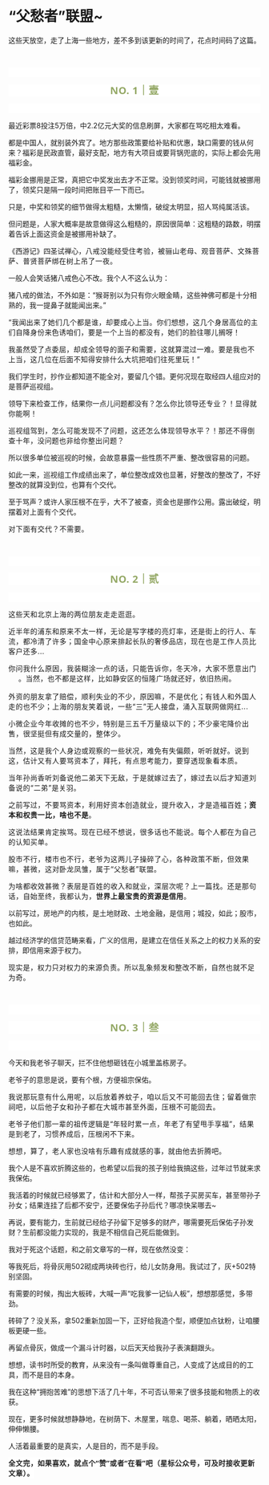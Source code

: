# “父愁者”联盟~

<p style="visibility: visible;">这些天放空，走了上海一些地方，差不多到该更新的时间了，花点时间码了这篇。<br style="visibility: visible;"></p><p style="visibility: visible;"><br style="visibility: visible;"></p><p style="outline: 0px;font-family: system-ui, -apple-system, BlinkMacSystemFont, &quot;Helvetica Neue&quot;, &quot;PingFang SC&quot;, &quot;Hiragino Sans GB&quot;, &quot;Microsoft YaHei UI&quot;, &quot;Microsoft YaHei&quot;, Arial, sans-serif;letter-spacing: 0.544px;text-wrap: wrap;background-color: rgb(255, 255, 255);visibility: visible;"><br style="outline: 0px;visibility: visible;"></p><p style="outline: 0px;letter-spacing: 0.544px;text-wrap: wrap;color: rgb(34, 34, 34);font-family: -apple-system-font, system-ui, &quot;Helvetica Neue&quot;, &quot;PingFang SC&quot;, &quot;Hiragino Sans GB&quot;, &quot;Microsoft YaHei UI&quot;, &quot;Microsoft YaHei&quot;, Arial, sans-serif;background-color: rgb(255, 255, 255);text-align: center;visibility: visible;"><span style="outline: 0px;font-weight: bold;line-height: 25px;color: rgb(149, 169, 103);font-size: 20px;visibility: visible;">NO. 1｜壹</span></p><p style="outline: 0px;letter-spacing: 0.544px;text-wrap: wrap;color: rgb(34, 34, 34);font-family: -apple-system-font, system-ui, &quot;Helvetica Neue&quot;, &quot;PingFang SC&quot;, &quot;Hiragino Sans GB&quot;, &quot;Microsoft YaHei UI&quot;, &quot;Microsoft YaHei&quot;, Arial, sans-serif;background-color: rgb(255, 255, 255);text-align: center;visibility: visible;"><br style="visibility: visible;"></p><p style="visibility: visible;">最近彩票8投注5万倍，中2.2亿元大奖的信息刷屏，大家都在骂吃相太难看。</p><p style="visibility: visible;">都是中国人，就别装外宾了。地方那些政策要给补贴和优惠，缺口需要的钱从何来？福彩是民政直管，最好支配，地方有大项目或要背锅兜底的，实际上都会先用福彩金。</p><p style="visibility: visible;">福彩金挪用是正常，真把它中奖发出去才不正常。没到领奖时间，可能钱就被挪用了，领奖只是隔一段时间把账目平一下而已。<br style="visibility: visible;"></p><p style="visibility: visible;">只是，中奖和领奖的细节做得太粗糙，太懒惰，破绽太明显，招人骂纯属活该。</p><p style="visibility: visible;">但问题是，人家大概率是故意做得这么粗糙的，原因很简单：这粗糙的路数，明摆着告诉上面这资金是被挪用补缺了。<br style="visibility: visible;"></p><p style="visibility: visible;">《西游记》四圣试禅心，<span style="font-size: var(--articleFontsize); letter-spacing: 0.034em; visibility: visible;">八戒没能经受住考验，被骊山老母、观音菩萨、文殊菩萨、普贤菩萨绑在树上吊了一夜。</span></p><p style="visibility: visible;">一般人会笑话猪八戒色心不改。我个人不这么认为：<br style="visibility: visible;"></p><p style="visibility: visible;"><span style="visibility: visible;">猪八戒的做法，不外如是：“猴哥别以为只有你火眼金睛，这些神佛可都是十分相熟的，我一提鼻子就能闻出来。”</span></p><p style="visibility: visible;"><span style="font-size: var(--articleFontsize); letter-spacing: 0.034em; visibility: visible;">“</span><span style="font-size: var(--articleFontsize); letter-spacing: 0.034em; visibility: visible;">我闻出来了她们几个都是谁，却要成心上当。</span><span style="font-size: var(--articleFontsize); letter-spacing: 0.034em; visibility: visible;">你们想想，这几个身居高位的主们自降身份来色诱咱们，要是一个上当的都没有，她们的脸往哪儿搁呀！</span></p><p style="visibility: visible;"><span style="font-size: var(--articleFontsize); letter-spacing: 0.034em; visibility: visible;"></span><span style="font-size: var(--articleFontsize); letter-spacing: 0.034em; visibility: visible;">我虽然受了点委屈，却成全领导的面子和需要，这就算混过一难。</span><span style="font-size: var(--articleFontsize); letter-spacing: 0.034em; visibility: visible;">要是我也不上当，这几位在后面不知得安排什么大坑把咱们往死里玩！</span><span style="font-size: var(--articleFontsize); letter-spacing: 0.034em; visibility: visible;">”</span><br style="visibility: visible;"></p><p style="visibility: visible;">我们学生时，抄作业都知道不能全对，要留几个错。更何况现在取经四人组应对的是菩萨巡视组。</p><p style="visibility: visible;">领导下来检查工作，结果你一点儿问题都没有？<span style="font-size: var(--articleFontsize); letter-spacing: 0.034em; visibility: visible;">怎么你比领导还专业？！显得就你能啊！</span></p><p><span style="font-size: var(--articleFontsize);letter-spacing: 0.034em;">巡视组驾到，怎么可能发现不了问题，这还怎么体现领导水平？！那还不得倒查十年，没问题也非给你整出问题？</span></p><p>所以很多单位被巡视的时候，会故意暴露一些性质不严重、整改很容易的问题。</p><p>如此一来，巡视组工作成绩出来了，单位整改成效也显著，好整改的整改了，不好整改的就算没到位，也算有个交代。<br></p><p>至于骂声？或许人家压根不在乎，大不了被查，资金也是挪作公用。露出破绽，明摆着<span style="letter-spacing: 0.578px;text-wrap: wrap;">对上面有个交代。</span></p><p><span style="letter-spacing: 0.578px;text-wrap: wrap;"></span><span style="letter-spacing: 0.578px;text-wrap: wrap;">对下面有交代？不需要。</span></p><p><br></p><p style="outline: 0px;font-family: system-ui, -apple-system, BlinkMacSystemFont, &quot;Helvetica Neue&quot;, &quot;PingFang SC&quot;, &quot;Hiragino Sans GB&quot;, &quot;Microsoft YaHei UI&quot;, &quot;Microsoft YaHei&quot;, Arial, sans-serif;letter-spacing: 0.544px;text-wrap: wrap;background-color: rgb(255, 255, 255);visibility: visible;"><br style="outline: 0px;visibility: visible;"></p><p style="outline: 0px;letter-spacing: 0.544px;text-wrap: wrap;color: rgb(34, 34, 34);font-family: -apple-system-font, system-ui, &quot;Helvetica Neue&quot;, &quot;PingFang SC&quot;, &quot;Hiragino Sans GB&quot;, &quot;Microsoft YaHei UI&quot;, &quot;Microsoft YaHei&quot;, Arial, sans-serif;background-color: rgb(255, 255, 255);text-align: center;visibility: visible;"><span style="outline: 0px;font-weight: bold;line-height: 25px;color: rgb(149, 169, 103);font-size: 20px;visibility: visible;">NO. 2｜贰</span></p><p style="outline: 0px;letter-spacing: 0.544px;text-wrap: wrap;color: rgb(34, 34, 34);font-family: -apple-system-font, system-ui, &quot;Helvetica Neue&quot;, &quot;PingFang SC&quot;, &quot;Hiragino Sans GB&quot;, &quot;Microsoft YaHei UI&quot;, &quot;Microsoft YaHei&quot;, Arial, sans-serif;background-color: rgb(255, 255, 255);text-align: center;visibility: visible;"><br style="outline: 0px;visibility: visible;"></p><p style="letter-spacing: 0.578px;text-wrap: wrap;">这些天和北京上海的两位朋友走走逛逛。<br></p><p style="letter-spacing: 0.578px;text-wrap: wrap;">近半年的浦东和原来不太一样，无论是写字楼的亮灯率，还是街上的行人、车流，都冷清了许多；国金中心原来排起长队的奢侈品店，现在也是工作人员比客户还多...</p><p style="letter-spacing: 0.578px;text-wrap: wrap;">你问我什么原因，我装糊涂一点的话，只能告诉你，冬天冷，大家不愿意出门<img data-src="https://res.wx.qq.com/t/wx_fed/we-emoji/res/v1.3.10/assets/newemoji/Yellowdog.png" data-ratio="1" data-w="128" style="display: inline-block; vertical-align: middle; background-size: cover; width: 20px !important; height: 20px !important;" data-original-style="display: inline-block;width: 20px;vertical-align: middle;background-size: cover;" data-index="1" src="data:image/svg+xml,%3C%3Fxml version='1.0' encoding='UTF-8'%3F%3E%3Csvg width='1px' height='1px' viewBox='0 0 1 1' version='1.1' xmlns='http://www.w3.org/2000/svg' xmlns:xlink='http://www.w3.org/1999/xlink'%3E%3Ctitle%3E%3C/title%3E%3Cg stroke='none' stroke-width='1' fill='none' fill-rule='evenodd' fill-opacity='0'%3E%3Cg transform='translate(-249.000000, -126.000000)' fill='%23FFFFFF'%3E%3Crect x='249' y='126' width='1' height='1'%3E%3C/rect%3E%3C/g%3E%3C/g%3E%3C/svg%3E" class="js_img_placeholder wx_img_placeholder" _width="20px" alt="图片">。<span style="font-size: var(--articleFontsize);letter-spacing: 0.034em;">当然，也不都是这样，比如</span><span style="font-size: var(--articleFontsize);letter-spacing: 0.034em;">静安区</span><span style="font-size: var(--articleFontsize);letter-spacing: 0.034em;">的恒隆</span><span style="font-size: var(--articleFontsize);letter-spacing: 0.034em;">广场就</span><span style="font-size: var(--articleFontsize);letter-spacing: 0.034em;">还好</span><span style="font-size: var(--articleFontsize);letter-spacing: 0.034em;">，依旧热闹。</span></p><p style="letter-spacing: 0.578px;text-wrap: wrap;">外资的朋友拿了赔偿，顺利失业的不少，原因嘛，不是优化；有钱人和外国人走的也不少；上海的朋友笑着说，一些“三”无人接盘，涌入互联网做网红...</p><p style="letter-spacing: 0.578px;text-wrap: wrap;">小微企业今年收摊的也不少，特别是三五千万量级以下的；不少豪宅降价出售，很坚挺但有成交量的，整体少。<br></p><p style="letter-spacing: 0.578px;text-wrap: wrap;">当然，这是我个人身边或观察的一些状况，难免有失偏颇，听听就好。<span style="letter-spacing: 0.578px;font-size: var(--articleFontsize);">说到这，估计又</span><span style="letter-spacing: 0.578px;font-size: var(--articleFontsize);">有人要骂资本了，拜托，有</span><span style="letter-spacing: 0.578px;font-size: var(--articleFontsize);">点思考能力，</span><span style="letter-spacing: 0.578px;font-size: var(--articleFontsize);">要穿透现象看本质</span><span style="letter-spacing: 0.578px;font-size: var(--articleFontsize);">。</span></p><p style="letter-spacing: 0.578px;text-wrap: wrap;">当年孙尚香听刘备说他二弟天下无敌，于是就嫁过去了，嫁过去以后才知道刘备说的“二弟”是关羽。</p><p style="letter-spacing: 0.578px;text-wrap: wrap;">之前写过，不要骂资本，利用好资本创造就业，提升收入，才是造福百姓；<strong>资本和权贵一比，啥也不是</strong>。</p><p style="letter-spacing: 0.578px;text-wrap: wrap;">这说法结果肯定挨骂。现在已经不想说，很多话也不能说。每个人都在为自己的认知买单。<br></p><p style="letter-spacing: 0.578px;text-wrap: wrap;">股市不行，楼市也不行，老爷为这两儿子操碎了心，各种政策不断，但效果嘛，甚微，这对卧龙凤雏，属于“父愁者”联盟。<br></p><p style="letter-spacing: 0.578px;text-wrap: wrap;">为啥都收效甚微？表层是百姓的收入和就业，深层次呢？上一篇找。还是那句话，自始至终，我都认为，<strong>世界上最宝贵的资源是信用</strong>。<br></p><p>以前写过，房地产的内核，是土地财政、土地金融，是信用；城投，如此；股市，也如此。</p><p>越过经济学的信贷范畴来看，广义的信用，是建立在信任关系之上的权力关系的安排，即信用来源于权力。</p><p><span style="font-size: var(--articleFontsize);letter-spacing: 0.034em;">现实是，权力只对权力的来源负责</span><span style="font-size: var(--articleFontsize);letter-spacing: 0.034em;">。所以乱象频发和整改不断，自然也就不足为奇。</span></p><p><br></p><p style="outline: 0px;font-family: system-ui, -apple-system, BlinkMacSystemFont, &quot;Helvetica Neue&quot;, &quot;PingFang SC&quot;, &quot;Hiragino Sans GB&quot;, &quot;Microsoft YaHei UI&quot;, &quot;Microsoft YaHei&quot;, Arial, sans-serif;letter-spacing: 0.544px;text-wrap: wrap;background-color: rgb(255, 255, 255);visibility: visible;"><br style="outline: 0px;visibility: visible;"></p><p style="outline: 0px;letter-spacing: 0.544px;text-wrap: wrap;color: rgb(34, 34, 34);font-family: -apple-system-font, system-ui, &quot;Helvetica Neue&quot;, &quot;PingFang SC&quot;, &quot;Hiragino Sans GB&quot;, &quot;Microsoft YaHei UI&quot;, &quot;Microsoft YaHei&quot;, Arial, sans-serif;background-color: rgb(255, 255, 255);text-align: center;visibility: visible;"><span style="outline: 0px;font-weight: bold;line-height: 25px;color: rgb(149, 169, 103);font-size: 20px;visibility: visible;">NO. 3｜叁</span></p><p style="outline: 0px;letter-spacing: 0.544px;text-wrap: wrap;color: rgb(34, 34, 34);font-family: -apple-system-font, system-ui, &quot;Helvetica Neue&quot;, &quot;PingFang SC&quot;, &quot;Hiragino Sans GB&quot;, &quot;Microsoft YaHei UI&quot;, &quot;Microsoft YaHei&quot;, Arial, sans-serif;background-color: rgb(255, 255, 255);text-align: center;visibility: visible;"><br style="outline: 0px;visibility: visible;"></p><p>今天和我老爷子聊天，拦不住他想砸钱在小城里盖栋房子。</p><p>老爷子的意思是说，要有个根，方便祖宗保佑。</p><p><span style="letter-spacing: 0.578px;text-wrap: wrap;">我说那</span><span style="letter-spacing: 0.578px;text-wrap: wrap;">玩意有</span><span style="letter-spacing: 0.578px;text-wrap: wrap;">什么用呢，</span><span style="letter-spacing: 0.578px;text-wrap: wrap;">以后放着养蚊子，咱以后又不可能回去住；</span><span style="letter-spacing: 0.578px;text-wrap: wrap;"></span><span style="letter-spacing: 0.578px;text-wrap: wrap;">留着做宗祠吧，以后他子女和孙子都在大城市甚至外面，压根不可能回去</span><span style="letter-spacing: 0.578px;text-wrap: wrap;">。</span></p><p><span style="font-size: var(--articleFontsize);letter-spacing: 0.034em;">老爷子他们那一辈的祖传逻辑是“年轻时累一点，年老了有望甩手享福”，结果是到老了，习惯养成后，压根闲不下来。</span></p><p><span style="font-size: var(--articleFontsize);letter-spacing: 0.034em;"><span style="letter-spacing: 0.578px;text-wrap: wrap;">想想，算了，</span>老人家</span><span style="font-size: var(--articleFontsize);letter-spacing: 0.034em;">也没啥有乐趣有成就感的事，就由他去折腾吧。</span></p><p>我个人是不喜欢折腾这些的，也希望以后我的孩子别给我搞这些，过年过节就来求我保佑。</p><p>我活着的时候就已经够累了，估计和大部分人一样，帮孩子买房买车，甚至带孙子孙女；结果连挂了后都不安宁，还要保佑子孙后代？哪凉快呆哪去~<br></p><p>再说，要有能力，生前就已经给子孙留下足够多的财产，哪需要死后保佑子孙发财？生前都没能力实现的，我是不相信自己死后能做到。<br></p><p>我对于死这个话题，和之前文章写的一样，现在依然没变：<br></p><p>等我死后，将骨灰用502砌成两块砖也行，给儿女防身用。我试过了，灰+502特别坚固。</p><p>有需要的时候，掏出大板砖，大喊一声“吃我爹一记仙人板”，想想那感觉，多带劲。</p><p>砖碎了？没关系，拿502重新加固一下，正好给我造个型，顺便加点钛粉，让咱腰板更硬一些。</p><p>再留点骨灰，做成一个漏斗计时器，以后天天给我孙子表演翻跟头。</p><p>想想，读书时所受的教育，从来没有一条叫做尊重自己，人变成了达成目的的工具，而不是目的本身。</p><p>我在这种“拥抱苦难”的思想下活了几十年，不可否认带来了很多技能和物质上的收获。<span style="font-size: var(--articleFontsize);letter-spacing: 0.034em;"></span></p><p>现在，更多时候就想静静地，在树荫下、木屋里，喘息、喝茶、躺着，晒晒太阳，伸伸懒腰。</p><p>人活着最重要的是真实，人是目的，而不是手段。</p><p style="margin-bottom: 0px;"><strong style="outline: 0px;font-family: system-ui, -apple-system, BlinkMacSystemFont, &quot;Helvetica Neue&quot;, &quot;PingFang SC&quot;, &quot;Hiragino Sans GB&quot;, &quot;Microsoft YaHei UI&quot;, &quot;Microsoft YaHei&quot;, Arial, sans-serif;letter-spacing: 0.544px;text-wrap: wrap;background-color: rgb(255, 255, 255);color: rgb(34, 34, 34);font-size: 16px;"><span style="outline: 0px;font-size: 14px;">全文完，如果喜欢，就点个“赞”或者“在看”吧（星标公众号，可及时接收更新文章）。</span></strong></p><p style="display: none;"><mp-style-type data-value="3"></mp-style-type></p>